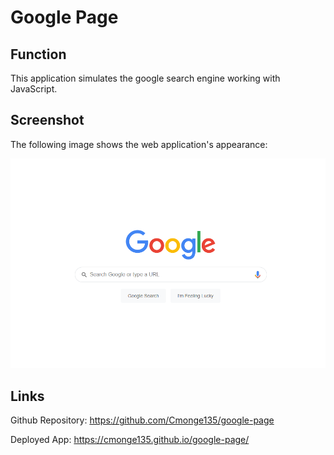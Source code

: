 # Google Page

## Function

This application simulates the google search engine working with JavaScript.

## Screenshot

The following image shows the web application's appearance:

![](./assets/images/Screenshot-google-page.png)


## Links

Github Repository: https://github.com/Cmonge135/google-page

Deployed App: https://cmonge135.github.io/google-page/
